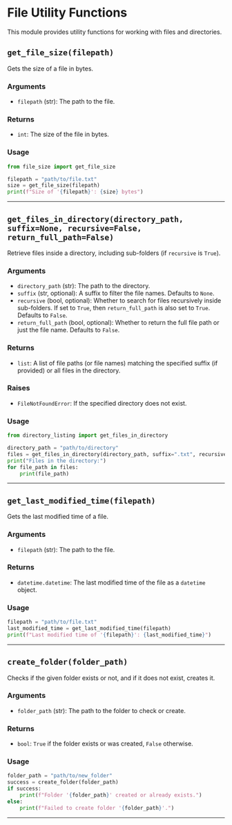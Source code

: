 # File Utility Functions

This module provides utility functions for working with files and directories.

## `get_file_size(filepath)`

Gets the size of a file in bytes.

### Arguments
- `filepath` (str): The path to the file.

### Returns
- `int`: The size of the file in bytes.

### Usage
```python
from file_size import get_file_size

filepath = "path/to/file.txt"
size = get_file_size(filepath)
print(f"Size of '{filepath}': {size} bytes")
```

---

## `get_files_in_directory(directory_path, suffix=None, recursive=False, return_full_path=False)`

Retrieve files inside a directory, including sub-folders (if `recursive` is `True`).

### Arguments
- `directory_path` (str): The path to the directory.
- `suffix` (str, optional): A suffix to filter the file names. Defaults to `None`.
- `recursive` (bool, optional): Whether to search for files recursively inside sub-folders. If set to `True`, then `return_full_path` is also set to `True`. Defaults to `False`.
- `return_full_path` (bool, optional): Whether to return the full file path or just the file name. Defaults to `False`.

### Returns
- `list`: A list of file paths (or file names) matching the specified suffix (if provided) or all files in the directory.

### Raises
- `FileNotFoundError`: If the specified directory does not exist.

### Usage
```python
from directory_listing import get_files_in_directory

directory_path = "path/to/directory"
files = get_files_in_directory(directory_path, suffix=".txt", recursive=True, return_full_path=True)
print("Files in the directory:")
for file_path in files:
    print(file_path)

```

---

## `get_last_modified_time(filepath)`

Gets the last modified time of a file.

### Arguments
- `filepath` (str): The path to the file.

### Returns
- `datetime.datetime`: The last modified time of the file as a `datetime` object.

### Usage
```python
filepath = "path/to/file.txt"
last_modified_time = get_last_modified_time(filepath)
print(f"Last modified time of '{filepath}': {last_modified_time}")
```

---

## `create_folder(folder_path)`

Checks if the given folder exists or not, and if it does not exist, creates it.

### Arguments
- `folder_path` (str): The path to the folder to check or create.

### Returns
- `bool`: `True` if the folder exists or was created, `False` otherwise.

### Usage
```python
folder_path = "path/to/new_folder"
success = create_folder(folder_path)
if success:
    print(f"Folder '{folder_path}' created or already exists.")
else:
    print(f"Failed to create folder '{folder_path}'.")
```

---

